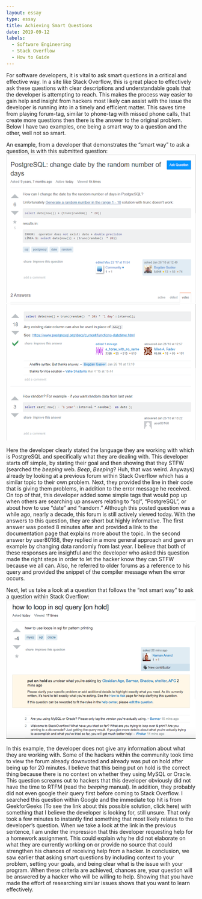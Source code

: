 ```yaml
---
layout: essay
type: essay
title: Achieving Smart Questions
date: 2019-09-12
labels:
  - Software Engineering
  - Stack Overflow
  - How to Guide
---
```

For software developers, it is vital to ask smart questions in a critical and effective way. In a site like Stack Overflow, this is great place to effectively ask these questions with clear descriptions and understandable goals that the developer is attempting to reach. This makes the process way easier to gain help and insight from hackers most likely can assist with the issue the developer is running into in a timely and efficient matter. This saves time from playing forum-tag, similar to phone-tag with missed phone calls, that create more questions then there is the answer to the original problem. Below I have two examples, one being a smart way to a question and the other, well not so smart.

An example, from a developer that demonstrates the “smart way” to ask a question, is with this submitted question:
<img class="ui image" src="../images/smart_question.png">
<img class="ui image" src="../images/smart_questions_answered.png">

Here the developer clearly stated the language they are working with which is PostgreSQL and specifically what they are dealing with. This developer starts off simple, by stating their goal and then showing that they STFW (searched the *beeping* web. *Beep*, *Beeping*? Huh, that was weird. Anyways) already by looking at a previous forum within Stack Overflow which has a similar topic to their own problem. Next, they provided the line in their code that is giving them problems, in addition to the error message he received. On top of that, this developer added some simple tags that would pop up when others are searching up answers relating to “sql”, “PostgreSQL”, or about how to use “date” and “random.” Although this posted question was a while ago, nearly a decade, this forum is still actively viewed today. With the answers to this question, they are short but highly informative. The first answer was posted 8 minutes after and provided a link to the documentation page that explains more about the topic. In the second answer by user80168, they replied in a more general approach and gave an example by changing data randomly from last year. I believe that both of these responses are insightful and the developer who asked this question made the right steps in order to let the hacker know they can STFW because we all can. Also, he referred to older forums as a reference to his query and provided the snippet of the compiler message when the error occurs.

Next, let us take a look at a question that follows the “not smart way” to ask a question within Stack Overflow:
<img class="ui image" src="../images/not_smart_question.png">

In this example, the developer does not give any information about what they are working with. Some of the hackers within the community took time to view the forum already downvoted and already was put on hold after being up for 20 minutes. I believe that this being put on hold is the correct thing because there is no context on whether they using MySQL or Oracle. This question screams out to hackers that this developer obviously did not have the time to RTFM (read the *beeping* manual). In addition, they probably did not even google their query first before coming to Stack Overflow. I searched this question within Google and the immediate top hit is from GeekforGeeks (To see the link about this possible solution, click here) with something that I believe the developer is looking for, still unsure. That only took a few minutes to instantly find something that most likely relates to the developer’s question. When we take a look at the link in the previous sentence, I am under the impression that this developer requesting help for a homework assignment. This could explain why he did not elaborate on what they are currently working on or provide no source that could strengthen his chances of receiving help from a hacker.
In conclusion, we saw earlier that asking smart questions by including context to your problem, setting your goals, and being clear what is the issue with your program. When these criteria are achieved, chances are, your question will be answered by a hacker who will be willing to help. Showing that you have made the effort of researching similar issues shows that you want to learn effectively.
